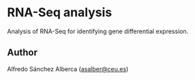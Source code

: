 # RNA-Seq analysis

Analysis of RNA-Seq for identifying gene differential expression.

## Author 
Alfredo Sánchez Alberca (asalber@ceu.es)
